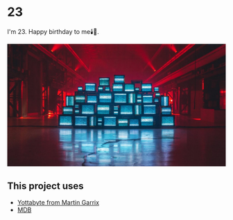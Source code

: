# 23
I'm 23. Happy birthday to me🕯️🥞.

[![HBD](img/poster.jpg)](https://retro90s.github.io/23/)

## This project uses
- [Yottabyte from Martin Garrix](https://youtube.com/watch?v=WTrFa9H_lpk)
- [MDB](https://mdbootstrap.com/)
